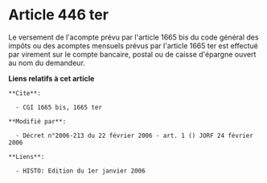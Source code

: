 # Article 446 ter

Le versement de l'acompte prévu par l'article 1665 bis du code général des impôts ou des acomptes mensuels prévus par
l'article 1665 ter est effectué par virement sur le compte bancaire, postal ou de caisse d'épargne ouvert au nom du
demandeur.

**Liens relatifs à cet article**

	**Cite**:

	  - CGI 1665 bis, 1665 ter

	**Modifié par**:

	  - Décret n°2006-213 du 22 février 2006 - art. 1 () JORF 24 février 2006

	**Liens**:

	  - HISTO: Edition du 1er janvier 2006
